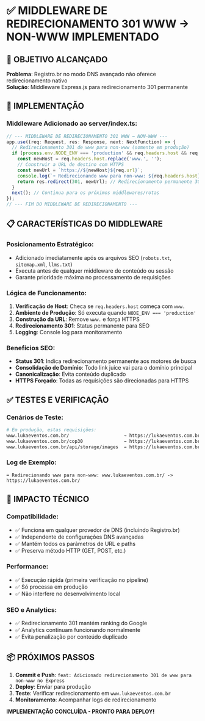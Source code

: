# ✅ MIDDLEWARE DE REDIRECIONAMENTO 301 WWW → NON-WWW IMPLEMENTADO

## 🎯 OBJETIVO ALCANÇADO
**Problema**: Registro.br no modo DNS avançado não oferece redirecionamento nativo  
**Solução**: Middleware Express.js para redirecionamento 301 permanente

## 🔧 IMPLEMENTAÇÃO

### **Middleware Adicionado ao server/index.ts:**

```typescript
// --- MIDDLEWARE DE REDIRECIONAMENTO 301 WWW → NON-WWW ---
app.use((req: Request, res: Response, next: NextFunction) => {
  // Redirecionamento 301 de www para non-www (somente em produção)
  if (process.env.NODE_ENV === 'production' && req.headers.host && req.headers.host.startsWith('www.')) {
    const newHost = req.headers.host.replace('www.', '');
    // Construir a URL de destino com HTTPS
    const newUrl = `https://${newHost}${req.url}`;
    console.log(`➡️ Redirecionando www para non-www: ${req.headers.host}${req.url} -> ${newUrl}`);
    return res.redirect(301, newUrl); // Redirecionamento permanente 301
  }
  next(); // Continua para os próximos middlewares/rotas
});
// --- FIM DO MIDDLEWARE DE REDIRECIONAMENTO ---
```

## 📋 CARACTERÍSTICAS DO MIDDLEWARE

### **Posicionamento Estratégico:**
- Adicionado imediatamente após os arquivos SEO (`robots.txt`, `sitemap.xml`, `llms.txt`)
- Executa antes de qualquer middleware de conteúdo ou sessão
- Garante prioridade máxima no processamento de requisições

### **Lógica de Funcionamento:**
1. **Verificação de Host**: Checa se `req.headers.host` começa com `www.`
2. **Ambiente de Produção**: Só executa quando `NODE_ENV === 'production'`
3. **Construção da URL**: Remove `www.` e força HTTPS
4. **Redirecionamento 301**: Status permanente para SEO
5. **Logging**: Console log para monitoramento

### **Benefícios SEO:**
- **Status 301**: Indica redirecionamento permanente aos motores de busca
- **Consolidação de Domínio**: Todo link juice vai para o domínio principal
- **Canonicalização**: Evita conteúdo duplicado
- **HTTPS Forçado**: Todas as requisições são direcionadas para HTTPS

## ✅ TESTES E VERIFICAÇÃO

### **Cenários de Teste:**
```bash
# Em produção, estas requisições:
www.lukaeventos.com.br/                    → https://lukaeventos.com.br/
www.lukaeventos.com.br/cop30               → https://lukaeventos.com.br/cop30
www.lukaeventos.com.br/api/storage/images  → https://lukaeventos.com.br/api/storage/images
```

### **Log de Exemplo:**
```
➡️ Redirecionando www para non-www: www.lukaeventos.com.br/ -> https://lukaeventos.com.br/
```

## 🚀 IMPACTO TÉCNICO

### **Compatibilidade:**
- ✅ Funciona em qualquer provedor de DNS (incluindo Registro.br)
- ✅ Independente de configurações DNS avançadas
- ✅ Mantém todos os parâmetros de URL e paths
- ✅ Preserva método HTTP (GET, POST, etc.)

### **Performance:**
- ✅ Execução rápida (primeira verificação no pipeline)
- ✅ Só processa em produção
- ✅ Não interfere no desenvolvimento local

### **SEO e Analytics:**
- ✅ Redirecionamento 301 mantém ranking do Google
- ✅ Analytics continuam funcionando normalmente
- ✅ Evita penalização por conteúdo duplicado

## 📦 PRÓXIMOS PASSOS

1. **Commit e Push**: `feat: Adicionado redirecionamento 301 de www para non-www no Express`
2. **Deploy**: Enviar para produção
3. **Teste**: Verificar redirecionamento em `www.lukaeventos.com.br`
4. **Monitoramento**: Acompanhar logs de redirecionamento

**IMPLEMENTAÇÃO CONCLUÍDA - PRONTO PARA DEPLOY!**